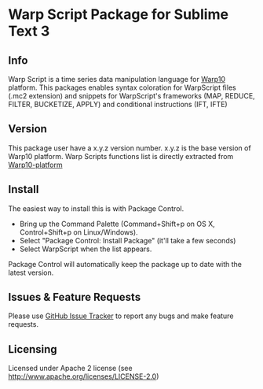 # Warp Script Package for Sublime Text 3

## Info

Warp Script is a time series data manipulation language for [Warp10](http://www.warp10.io) platform. This packages enables syntax coloration for WarpScript files (.mc2 extension) and snippets for WarpScript's frameworks (MAP, REDUCE, FILTER, BUCKETIZE, APPLY) and conditional instructions (IFT, IFTE)

## Version

This package user have a x.y.z version number.
x.y.z is the base version of Warp10 platform. Warp Scripts functions list is directly extracted from [Warp10-platform](https://github.com/cityzendata/warp10-platform)

## Install

The easiest way to install this is with Package Control.

 * Bring up the Command Palette (Command+Shift+p on OS X, Control+Shift+p on Linux/Windows).
 * Select "Package Control: Install Package" (it'll take a few seconds)
 * Select WarpScript when the list appears.

Package Control will automatically keep the package up to date with the latest version.

## Issues & Feature Requests

Please use [GitHub Issue Tracker](https://github.com/cityzendata/sublime-warpscript/issues) to report any bugs and make feature requests.

## Licensing

Licensed under Apache 2 license (see http://www.apache.org/licenses/LICENSE-2.0)
